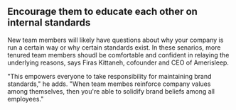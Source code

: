 ## Encourage them to educate each other on internal standards ##

New team members will likely have questions about why your company is run a certain way or why certain standards exist. In these senarios, more tenured team members shoudl be comfortable and confident in relaying the underlying reasons, says Firas Kittaneh, cofounder and CEO of Amerisleep.


"This empowers everyone to take responsibility for maintaining brand standards," he adds. "When team membes reinforce company values among themselves, then you're able to solidify brand beliefs among all employees."
